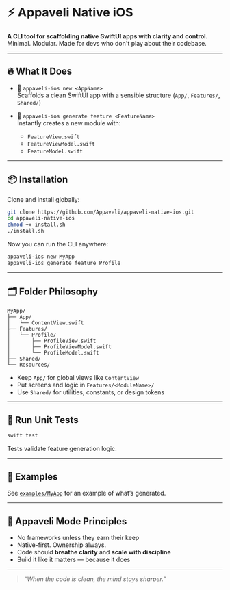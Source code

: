 # ⚡️ Appaveli Native iOS

**A CLI tool for scaffolding native SwiftUI apps with clarity and control.**  
Minimal. Modular. Made for devs who don't play about their codebase.

---

## 🔥 What It Does

- 🧱 `appaveli-ios new <AppName>`  
  Scaffolds a clean SwiftUI app with a sensible structure (`App/`, `Features/`, `Shared/`)

- 🧩 `appaveli-ios generate feature <FeatureName>`  
  Instantly creates a new module with:
  - `FeatureView.swift`
  - `FeatureViewModel.swift`
  - `FeatureModel.swift`

---

## 📦 Installation

Clone and install globally:

```bash
git clone https://github.com/Appaveli/appaveli-native-ios.git
cd appaveli-native-ios
chmod +x install.sh
./install.sh
```

Now you can run the CLI anywhere:

```bash
appaveli-ios new MyApp
appaveli-ios generate feature Profile
```

---

## 🗂 Folder Philosophy

```plaintext
MyApp/
├── App/
│   └── ContentView.swift
├── Features/
│   └── Profile/
│       ├── ProfileView.swift
│       ├── ProfileViewModel.swift
│       └── ProfileModel.swift
├── Shared/
└── Resources/
```

- Keep `App/` for global views like `ContentView`
- Put screens and logic in `Features/<ModuleName>/`
- Use `Shared/` for utilities, constants, or design tokens

---

## 🧪 Run Unit Tests

```bash
swift test
```

Tests validate feature generation logic.

---

## 📂 Examples

See [`examples/MyApp`](./examples/MyApp) for an example of what’s generated.

---

## 🧠 Appaveli Mode Principles

- No frameworks unless they earn their keep
- Native-first. Ownership always.
- Code should **breathe clarity** and **scale with discipline**
- Build it like it matters — because it does

---





> *“When the code is clean, the mind stays sharper.”*
